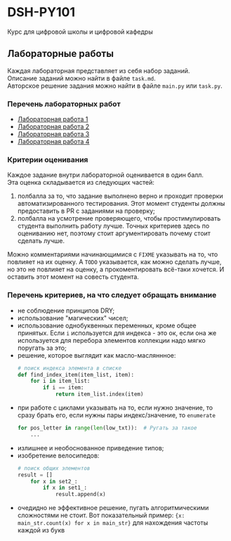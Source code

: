 # DSH-PY101
Курс для цифровой школы и цифровой кафедры

## Лабораторные работы
Каждая лабораторная представляет из себя набор заданий.  
Опиcание заданий можно найти в файле `task.md`.  
Авторское решение задания можно найти в файле `main.py` или `task.py`.

### Перечень лабораторных работ
- [Лабораторная работа 1](https://github.com/hse-labs/DSH-PY101/tree/master/%D0%91%D0%B0%D0%B7%D0%BE%D0%B2%D1%8B%D0%B5%20%D1%82%D0%B8%D0%BF%D1%8B%20%D1%8F%D0%B7%D1%8B%D0%BA%D0%B0%20Python%20%D0%B8%20%D1%80%D0%B0%D0%B1%D0%BE%D1%82%D0%B0%20%D1%81%20%D0%BD%D0%B8%D0%BC%D0%B8/%D0%9B%D0%B0%D0%B1%D0%BE%D1%80%D0%B0%D1%82%D0%BE%D1%80%D0%BD%D1%8B%D0%B5%20%D1%80%D0%B0%D0%B1%D0%BE%D1%82%D1%8B)
- [Лабораторная работа 2](https://github.com/hse-labs/DSH-PY101/tree/master/%D0%A3%D1%81%D0%BB%D0%BE%D0%B2%D0%B8%D1%8F%20%D0%B8%20%D1%86%D0%B8%D0%BA%D0%BB%D1%8B/%D0%9B%D0%B0%D0%B1%D0%BE%D1%80%D0%B0%D1%82%D0%BE%D1%80%D0%BD%D1%8B%D0%B5%20%D1%80%D0%B0%D0%B1%D0%BE%D1%82%D1%8B)
- [Лабораторная работа 3](https://github.com/hse-labs/DSH-PY101/tree/master/%D0%A4%D1%83%D0%BD%D0%BA%D1%86%D0%B8%D0%B8%20%D0%B8%20%D0%BC%D0%B5%D1%82%D0%BE%D0%B4%D1%8B/%D0%9B%D0%B0%D0%B1%D0%BE%D1%80%D0%B0%D1%82%D0%BE%D1%80%D0%BD%D0%B0%D1%8F%20%D1%80%D0%B0%D0%B1%D0%BE%D1%82%D0%B0)
- [Лабораторная работа 4](https://github.com/hse-labs/DSH-PY101/tree/master/%D0%A0%D0%B0%D0%B1%D0%BE%D1%82%D0%B0%20%D1%81%20%D0%B8%D1%81%D1%82%D0%BE%D1%87%D0%BD%D0%B8%D0%BA%D0%B0%D0%BC%D0%B8%20%D0%B4%D0%B0%D0%BD%D0%BD%D1%8B%D1%85/%D0%9B%D0%B0%D0%B1%D0%BE%D1%80%D0%B0%D1%82%D0%BE%D1%80%D0%BD%D0%B0%D1%8F%20%D1%80%D0%B0%D0%B1%D0%BE%D1%82%D0%B0)

### Критерии оценивания
Каждое задание внутри лабораторной оценивается в один балл.  
Эта оценка складывается из следующих частей:
1. полбалла за то, что задание выполнено верно и проходит проверки автоматизированного тестирования.
   Этот момент студенты должны предоставить в PR c заданиями на проверку;
2. полбалла на усмотрение проверяющего, чтобы простимулировать студента выполнить работу лучше.
   Точных критериев здесь по оцениванию нет, поэтому стоит аргументировать почему стоит сделать лучше.  

Можно комментариями начинающимися с `FIXME` указывать на то, что повлияет на их оценку.
А `TODO` указывается, как можно сделать лучше, но это не повлияет на оценку, а прокоментировать всё-таки хочется. И оставить этот момент на совесть студента.

### Перечень критериев, на что следует обращать внимание
- не соблюдение принципов DRY;
- использование "магических" чисел;
- использование однобуквенных переменных, кроме общее принятых. Если `i` используется для индекса - это ок, если она же используется для перебора элементов коллекции надо мягко поругать за это;
- решение, которое выглядит как масло-масляннное:
  ```python
  # поиск индекса элемента в списке
  def find_index_item(item_list, item):
      for i in item_list:
          if i == item:
              return item_list.index(item)
  ```
- при работе с циклами указывать на то, если нужно значение, то сразу брать его, если нужны пары индекс/значение, то `enumerate`
  ```python
  for pos_letter in range(len(low_txt)):  # Ругать за такое
      ...
  ```
- излишнее и необоснованное приведение типов;
- изобретение велосипедов:
  ```python
  # поиск общих элементов
  result = []
      for x in set2_:
          if x in set1_:
              result.append(x)
  ```
- очедидно не эффективное решение, пугать алгоритмическими сложностями не стоит.
  Вот показательный пример: `{x: main_str.count(x) for x in main_str}` для нахождения частоты каждой из букв
